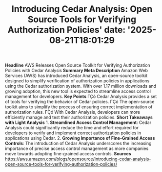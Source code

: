 ﻿---
title: "Introducing Cedar Analysis: Open Source Tools for Verifying Authorization Policies'
date: '2025-08-21T18:01:29"
category: "Markets"
summary: ""
slug: "introducing cedar analysis open source tools for verifying a"
source_urls:
  - "https://aws.amazon.com/blogs/opensource/introducing-cedar-analysis-open-source-tools-for-verifying-authorization-policies/"
seo:
  title: "Introducing Cedar Analysis: Open Source Tools for Verifying Authorization Policies | Hash n Hedge'
  description: '"
  keywords: ["news", "markets", "brief"]
---
**Headline** AWS Releases Open Source Toolkit for Verifying Authorization Policies with Cedar Analysis  **Summary Meta Description** Amazon Web Services (AWS) has introduced Cedar Analysis, an open-source toolkit designed to simplify verification of authorization policies in applications using the Cedar authorization system. With over 1.17 million downloads and growing adoption, this new tool is expected to streamline access control management for developers.  **Key Points**  ΓÇó Cedar Analysis provides a set of tools for verifying the behavior of Cedar policies. ΓÇó The open-source toolkit aims to simplify the process of ensuring correct implementation of authorization rules. ΓÇó With Cedar Analysis, developers can more efficiently manage and test their authorization policies.  **Short Takeaways with Light Analysis**  1. **Streamlined Access Control Management**: Cedar Analysis could significantly reduce the time and effort required for developers to verify and implement correct authorization policies in applications using Cedar. 2. **Growing Importance of Fine-Grained Access Controls**: The introduction of Cedar Analysis underscores the increasing importance of precise access control management as more companies move towards adopting fine-grained access controls.  **Sources** https://aws.amazon.com/blogs/opensource/introducing-cedar-analysis-open-source-tools-for-verifying-authorization-policies/ 
